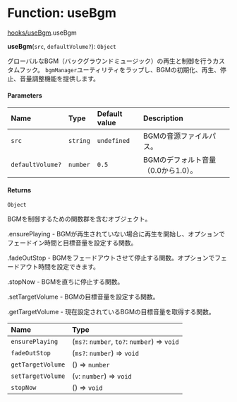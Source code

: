 # Function: useBgm

[hooks/useBgm](../modules/hooks_useBgm.md).useBgm

**useBgm**(`src`, `defaultVolume?`): `Object`

グローバルなBGM（バックグラウンドミュージック）の再生と制御を行うカスタムフック。
`bgmManager`ユーティリティをラップし、BGMの初期化、再生、停止、音量調整機能を提供します。

#### Parameters

| Name | Type | Default value | Description |
| :------ | :------ | :------ | :------ |
| `src` | `string` | `undefined` | BGMの音源ファイルパス。 |
| `defaultVolume?` | `number` | `0.5` | BGMのデフォルト音量（0.0から1.0）。 |

#### Returns

`Object`

BGMを制御するための関数群を含むオブジェクト。

.ensurePlaying - BGMが再生されていない場合に再生を開始し、オプションでフェードイン時間と目標音量を設定する関数。

.fadeOutStop - BGMをフェードアウトさせて停止する関数。オプションでフェードアウト時間を設定できます。

.stopNow - BGMを直ちに停止する関数。

.setTargetVolume - BGMの目標音量を設定する関数。

.getTargetVolume - 現在設定されているBGMの目標音量を取得する関数。

| Name | Type |
| :------ | :------ |
| `ensurePlaying` | (`ms?`: `number`, `to?`: `number`) => `void` |
| `fadeOutStop` | (`ms?`: `number`) => `void` |
| `getTargetVolume` | () => `number` |
| `setTargetVolume` | (`v`: `number`) => `void` |
| `stopNow` | () => `void` |
